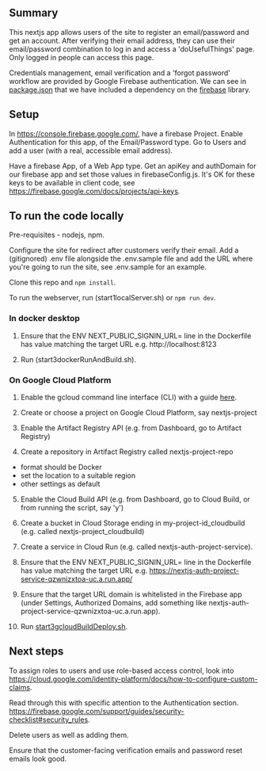 ## Summary

This nextjs app allows users of the site to register an email/password and get an account. After verifying their email address, they can use their email/password combination to log in and access a 'doUsefulThings' page.  Only logged in people can access this page.

Credentials management, email verification and a 'forgot password' workflow are provided by Google Firebase authentication.   We can see in [package.json](package.json) that we have included a dependency on the [firebase](https://www.npmjs.com/package/firebase) library. 

## Setup

In https://console.firebase.google.com/, have a firebase Project. Enable Authentication for this app, of the Email/Password type. Go to Users and add a user (with a real, accessible email address).  

Have a firebase App, of a Web App type. Get an apiKey and authDomain for our firebase app and set those values in firebaseConfig.js.  It's OK for these keys to be available in client code, see https://firebase.google.com/docs/projects/api-keys.

## To run the code locally
Pre-requisites - nodejs, npm.

Configure the site for redirect after customers verify their email. Add a (gitignored) .env file alongside the .env.sample file and add the URL where you're going to run the site, see .env.sample for an example.

Clone this repo and ```npm install```.

To run the webserver, run (start1localServer.sh) or ```npm run dev```.

### In docker desktop

1. Ensure that the ENV NEXT_PUBLIC_SIGNIN_URL= line in the Dockerfile has value matching the target URL e.g. http://localhost:8123

2. Run (start3dockerRunAndBuild.sh).

### On Google Cloud Platform

1. Enable the gcloud command line interface (CLI) with a guide [here](https://cloud.google.com/sdk/docs/install).

2. Create or choose a project on Google Cloud Platform, say nextjs-project

3. Enable the Artifact Registry API (e.g. from Dashboard, go to Artifact Registry)

4. Create a repository in Artifact Registry called nextjs-project-repo
 - format should be Docker
 - set the location to a suitable region
 - other settings as default

5. Enable the Cloud Build API (e.g. from Dashboard, go to Cloud Build, or from running the script, say 'y')

6. Create a bucket in Cloud Storage ending in my-project-id_cloudbuild (e.g. called nextjs-project_cloudbuild)

7. Create a service in Cloud Run (e.g. called nextjs-auth-project-service).  

8. Ensure that the ENV NEXT_PUBLIC_SIGNIN_URL= line in the Dockerfile has value matching the target URL e.g. https://nextjs-auth-project-service-qzwnizxtoa-uc.a.run.app/

9. Ensure that the target URL domain is whitelisted in the Firebase app (under Settings, Authorized Domains, add something like nextjs-auth-project-service-qzwnizxtoa-uc.a.run.app).

10. Run [start3gcloudBuildDeploy.sh](start3gcloudBuildDeploy.sh).

## Next steps
To assign roles to users and use role-based access control, look into https://cloud.google.com/identity-platform/docs/how-to-configure-custom-claims.

Read through this with specific attention to the Authentication section.
https://firebase.google.com/support/guides/security-checklist#security_rules. 

Delete users as well as adding them.

Ensure that the customer-facing verification emails and password reset emails look good.
